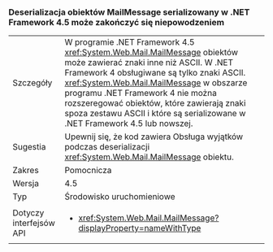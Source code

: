 ### <a name="deserialization-of-mailmessage-objects-serialized-under-the-net-framework-45-may-fail"></a>Deserializacja obiektów MailMessage serializowany w .NET Framework 4.5 może zakończyć się niepowodzeniem

|   |   |
|---|---|
|Szczegóły|W programie .NET Framework 4.5 <xref:System.Web.Mail.MailMessage> obiektów może zawierać znaki inne niż ASCII. W .NET Framework 4 obsługiwane są tylko znaki ASCII. <xref:System.Web.Mail.MailMessage> w obszarze programu .NET Framework 4 nie można rozszeregować obiektów, które zawierają znaki spoza zestawu ASCII i które są serializowane w .NET Framework 4.5 lub nowszej.|
|Sugestia|Upewnij się, że kod zawiera Obsługa wyjątków podczas deserializacji <xref:System.Web.Mail.MailMessage> obiektu.|
|Zakres|Pomocnicza|
|Wersja|4.5|
|Typ|Środowisko uruchomieniowe|
|Dotyczy interfejsów API|<ul><li><xref:System.Web.Mail.MailMessage?displayProperty=nameWithType></li></ul>|

